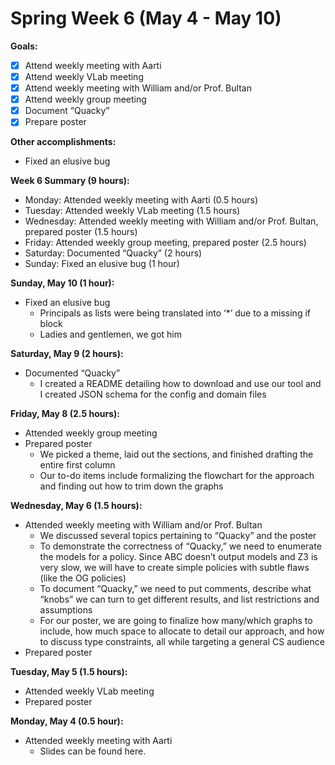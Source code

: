# Spring Week 6 (May 4 - May 10) 

**Goals:**
- [x] Attend weekly meeting with Aarti
- [x] Attend weekly VLab meeting
- [x] Attend weekly meeting with William and/or Prof. Bultan
- [x] Attend weekly group meeting
- [x] Document “Quacky”
- [x] Prepare poster

**Other accomplishments:**
- Fixed an elusive bug

**Week 6 Summary (9 hours):**
- Monday: Attended weekly meeting with Aarti (0.5 hours)
- Tuesday: Attended weekly VLab meeting (1.5 hours)
- Wednesday: Attended weekly meeting with William and/or Prof. Bultan, prepared poster (1.5 hours)
- Friday: Attended weekly group meeting, prepared poster (2.5 hours)
- Saturday: Documented “Quacky” (2 hours)
- Sunday: Fixed an elusive bug (1 hour)

**Sunday, May 10 (1 hour):**
- Fixed an elusive bug
  - Principals as lists were being translated into ‘*’ due to a missing if block
  - Ladies and gentlemen, we got him

**Saturday, May 9 (2 hours):**
- Documented “Quacky”
  - I created a README detailing how to download and use our tool and I created JSON schema for the config and domain files

**Friday, May 8 (2.5 hours):**
- Attended weekly group meeting
- Prepared poster
  - We picked a theme, laid out the sections, and finished drafting the entire first column
  - Our to-do items include formalizing the flowchart for the approach and finding out how to trim down the graphs

**Wednesday, May 6 (1.5 hours):**
- Attended weekly meeting with William and/or Prof. Bultan
  - We discussed several topics pertaining to “Quacky” and the poster
  - To demonstrate the correctness of “Quacky,” we need to enumerate the models for a policy. Since ABC doesn’t output models and Z3 is very slow, we will have to create simple policies with subtle flaws (like the OG policies)
  - To document “Quacky,” we need to put comments, describe what “knobs” we can turn to get different results, and list restrictions and assumptions
  - For our poster, we are going to finalize how many/which graphs to include, how much space to allocate to detail our approach, and how to discuss type constraints, all while targeting a general CS audience
- Prepared poster

**Tuesday, May 5 (1.5 hours):**
- Attended weekly VLab meeting
- Prepared poster

**Monday, May 4 (0.5 hour):**
- Attended weekly meeting with Aarti
  - Slides can be found here.
